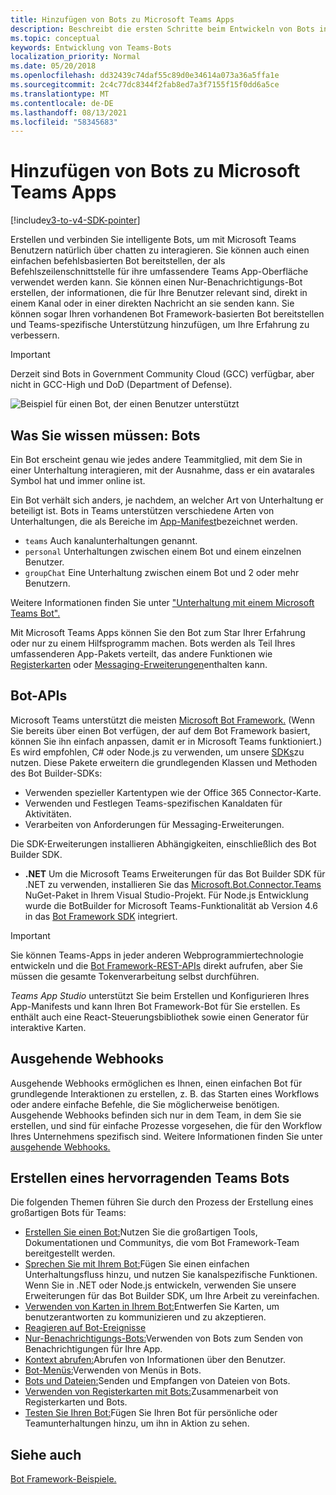 ```yaml
---
title: Hinzufügen von Bots zu Microsoft Teams Apps
description: Beschreibt die ersten Schritte beim Entwickeln von Bots in Microsoft Teams
ms.topic: conceptual
keywords: Entwicklung von Teams-Bots
localization_priority: Normal
ms.date: 05/20/2018
ms.openlocfilehash: dd32439c74daf55c89d0e34614a073a36a5ffa1e
ms.sourcegitcommit: 2c4c77dc8344f2fab8ed7a3f7155f15f0dd6a5ce
ms.translationtype: MT
ms.contentlocale: de-DE
ms.lasthandoff: 08/13/2021
ms.locfileid: "58345683"
---
```

# <a name="add-bots-to-microsoft-teams-apps"></a>Hinzufügen von Bots zu Microsoft Teams Apps

[!include[v3-to-v4-SDK-pointer](~/includes/v3-to-v4-pointer-bots.md)]

Erstellen und verbinden Sie intelligente Bots, um mit Microsoft Teams Benutzern natürlich über chatten zu interagieren. Sie können auch einen einfachen befehlsbasierten Bot bereitstellen, der als Befehlszeilenschnittstelle für ihre umfassendere Teams App-Oberfläche verwendet werden kann. Sie können einen Nur-Benachrichtigungs-Bot erstellen, der informationen, die für Ihre Benutzer relevant sind, direkt in einem Kanal oder in einer direkten Nachricht an sie senden kann. Sie können sogar Ihren vorhandenen Bot Framework-basierten Bot bereitstellen und Teams-spezifische Unterstützung hinzufügen, um Ihre Erfahrung zu verbessern.

> [!IMPORTANT]
> Derzeit sind Bots in Government Community Cloud (GCC) verfügbar, aber nicht in GCC-High und DoD (Department of Defense).

![Beispiel für einen Bot, der einen Benutzer unterstützt](~/assets/images/bot_example.png)

## <a name="what-you-need-to-know-bots"></a>Was Sie wissen müssen: Bots

Ein Bot erscheint genau wie jedes andere Teammitglied, mit dem Sie in einer Unterhaltung interagieren, mit der Ausnahme, dass er ein avatarales Symbol hat und immer online ist.

Ein Bot verhält sich anders, je nachdem, an welcher Art von Unterhaltung er beteiligt ist. Bots in Teams unterstützen verschiedene Arten von Unterhaltungen, die als Bereiche im [App-Manifest](~/resources/schema/manifest-schema.md)bezeichnet werden.

* `teams` Auch kanalunterhaltungen genannt.
* `personal` Unterhaltungen zwischen einem Bot und einem einzelnen Benutzer.
* `groupChat` Eine Unterhaltung zwischen einem Bot und 2 oder mehr Benutzern.

Weitere Informationen finden Sie unter ["Unterhaltung mit einem Microsoft Teams Bot".](~/resources/bot-v3/bot-conversations/bots-conversations.md)

Mit Microsoft Teams Apps können Sie den Bot zum Star Ihrer Erfahrung oder nur zu einem Hilfsprogramm machen. Bots werden als Teil Ihres umfassenderen App-Pakets verteilt, das andere Funktionen wie [Registerkarten](~/tabs/what-are-tabs.md) oder [Messaging-Erweiterungen](~/messaging-extensions/what-are-messaging-extensions.md)enthalten kann.

## <a name="bot-apis"></a>Bot-APIs

Microsoft Teams unterstützt die meisten [Microsoft Bot Framework.](https://dev.botframework.com/) (Wenn Sie bereits über einen Bot verfügen, der auf dem Bot Framework basiert, können Sie ihn einfach anpassen, damit er in Microsoft Teams funktioniert.) Es wird empfohlen, C# oder Node.js zu verwenden, um unsere [SDKs](/microsoftteams/platform/#pivot=sdk-tools)zu nutzen. Diese Pakete erweitern die grundlegenden Klassen und Methoden des Bot Builder-SDKs:

* Verwenden spezieller Kartentypen wie der Office 365 Connector-Karte.
* Verwenden und Festlegen Teams-spezifischen Kanaldaten für Aktivitäten.
* Verarbeiten von Anforderungen für Messaging-Erweiterungen.

Die SDK-Erweiterungen installieren Abhängigkeiten, einschließlich des Bot Builder SDK.

* **.NET** Um die Microsoft Teams Erweiterungen für das Bot Builder SDK für .NET zu verwenden, installieren Sie das [Microsoft.Bot.Connector.Teams](https://www.nuget.org/packages/Microsoft.Bot.Connector.Teams) NuGet-Paket in Ihrem Visual Studio-Projekt. Für Node.js Entwicklung wurde die BotBuilder for Microsoft Teams-Funktionalität ab Version 4.6 in das [Bot Framework SDK](https://github.com/microsoft/botframework-sdk) integriert.

> [!IMPORTANT]
> Sie können Teams-Apps in jeder anderen Webprogrammiertechnologie entwickeln und die [Bot Framework-REST-APIs](/bot-framework/rest-api/bot-framework-rest-overview) direkt aufrufen, aber Sie müssen die gesamte Tokenverarbeitung selbst durchführen.

*Teams App Studio* unterstützt Sie beim Erstellen und Konfigurieren Ihres App-Manifests und kann Ihren Bot Framework-Bot für Sie erstellen. Es enthält auch eine React-Steuerungsbibliothek sowie einen Generator für interaktive Karten.

## <a name="outgoing-webhooks"></a>Ausgehende Webhooks

Ausgehende Webhooks ermöglichen es Ihnen, einen einfachen Bot für grundlegende Interaktionen zu erstellen, z. B. das Starten eines Workflows oder andere einfache Befehle, die Sie möglicherweise benötigen. Ausgehende Webhooks befinden sich nur in dem Team, in dem Sie sie erstellen, und sind für einfache Prozesse vorgesehen, die für den Workflow Ihres Unternehmens spezifisch sind. Weitere Informationen finden Sie unter [ausgehende Webhooks.](~/webhooks-and-connectors/how-to/add-outgoing-webhook.md)

## <a name="build-a-great-teams-bot"></a>Erstellen eines hervorragenden Teams Bots

Die folgenden Themen führen Sie durch den Prozess der Erstellung eines großartigen Bots für Teams:

* [Erstellen Sie einen Bot:](~/resources/bot-v3/bots-create.md)Nutzen Sie die großartigen Tools, Dokumentationen und Communitys, die vom Bot Framework-Team bereitgestellt werden.
* [Sprechen Sie mit Ihrem Bot:](~/resources/bot-v3/bot-conversations/bots-conversations.md)Fügen Sie einen einfachen Unterhaltungsfluss hinzu, und nutzen Sie kanalspezifische Funktionen. Wenn Sie in .NET oder Node.js entwickeln, verwenden Sie unsere Erweiterungen für das Bot Builder SDK, um Ihre Arbeit zu vereinfachen.
* [Verwenden von Karten in Ihrem Bot:](~/resources/bot-v3/bots-cards.md)Entwerfen Sie Karten, um benutzerantworten zu kommunizieren und zu akzeptieren.
* [Reagieren auf Bot-Ereignisse](~/resources/bot-v3/bots-notifications.md)
* [Nur-Benachrichtigungs-Bots:](~/resources/bot-v3/bots-notification-only.md)Verwenden von Bots zum Senden von Benachrichtigungen für Ihre App.
* [Kontext abrufen:](~/resources/bot-v3/bots-context.md)Abrufen von Informationen über den Benutzer.
* [Bot-Menüs:](~/resources/bot-v3/bots-menus.md)Verwenden von Menüs in Bots.
* [Bots und Dateien:](~/resources/bot-v3/bots-files.md)Senden und Empfangen von Dateien von Bots.
* [Verwenden von Registerkarten mit Bots:](~/resources/bot-v3/bots-with-tabs.md)Zusammenarbeit von Registerkarten und Bots.
* [Testen Sie Ihren Bot:](~/resources/bot-v3/bots-test.md)Fügen Sie Ihren Bot für persönliche oder Teamunterhaltungen hinzu, um ihn in Aktion zu sehen.

## <a name="see-also"></a>Siehe auch

[Bot Framework-Beispiele.](https://github.com/Microsoft/BotBuilder-Samples/blob/master/README.md)